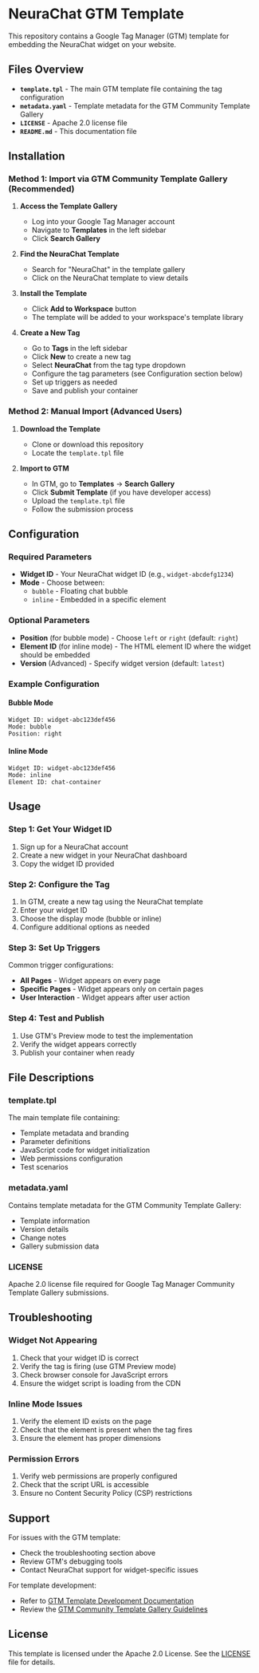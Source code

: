 # NeuraChat GTM Template

This repository contains a Google Tag Manager (GTM) template for embedding the NeuraChat widget on your website.

## Files Overview

- **`template.tpl`** - The main GTM template file containing the tag configuration
- **`metadata.yaml`** - Template metadata for the GTM Community Template Gallery
- **`LICENSE`** - Apache 2.0 license file
- **`README.md`** - This documentation file

## Installation

### Method 1: Import via GTM Community Template Gallery (Recommended)

1. **Access the Template Gallery**
   - Log into your Google Tag Manager account
   - Navigate to **Templates** in the left sidebar
   - Click **Search Gallery**

2. **Find the NeuraChat Template**
   - Search for "NeuraChat" in the template gallery
   - Click on the NeuraChat template to view details

3. **Install the Template**
   - Click **Add to Workspace** button
   - The template will be added to your workspace's template library

4. **Create a New Tag**
   - Go to **Tags** in the left sidebar
   - Click **New** to create a new tag
   - Select **NeuraChat** from the tag type dropdown
   - Configure the tag parameters (see Configuration section below)
   - Set up triggers as needed
   - Save and publish your container

### Method 2: Manual Import (Advanced Users)

1. **Download the Template**
   - Clone or download this repository
   - Locate the `template.tpl` file

2. **Import to GTM**
   - In GTM, go to **Templates** → **Search Gallery**
   - Click **Submit Template** (if you have developer access)
   - Upload the `template.tpl` file
   - Follow the submission process

## Configuration

### Required Parameters

- **Widget ID** - Your NeuraChat widget ID (e.g., `widget-abcdefg1234`)
- **Mode** - Choose between:
  - `bubble` - Floating chat bubble
  - `inline` - Embedded in a specific element

### Optional Parameters

- **Position** (for bubble mode) - Choose `left` or `right` (default: `right`)
- **Element ID** (for inline mode) - The HTML element ID where the widget should be embedded
- **Version** (Advanced) - Specify widget version (default: `latest`)

### Example Configuration

#### Bubble Mode
```
Widget ID: widget-abc123def456
Mode: bubble
Position: right
```

#### Inline Mode
```
Widget ID: widget-abc123def456
Mode: inline
Element ID: chat-container
```

## Usage

### Step 1: Get Your Widget ID
1. Sign up for a NeuraChat account
2. Create a new widget in your NeuraChat dashboard
3. Copy the widget ID provided

### Step 2: Configure the Tag
1. In GTM, create a new tag using the NeuraChat template
2. Enter your widget ID
3. Choose the display mode (bubble or inline)
4. Configure additional options as needed

### Step 3: Set Up Triggers
Common trigger configurations:
- **All Pages** - Widget appears on every page
- **Specific Pages** - Widget appears only on certain pages
- **User Interaction** - Widget appears after user action

### Step 4: Test and Publish
1. Use GTM's Preview mode to test the implementation
2. Verify the widget appears correctly
3. Publish your container when ready

## File Descriptions

### template.tpl
The main template file containing:
- Template metadata and branding
- Parameter definitions
- JavaScript code for widget initialization
- Web permissions configuration
- Test scenarios

### metadata.yaml
Contains template metadata for the GTM Community Template Gallery:
- Template information
- Version details
- Change notes
- Gallery submission data

### LICENSE
Apache 2.0 license file required for Google Tag Manager Community Template Gallery submissions.

## Troubleshooting

### Widget Not Appearing
1. Check that your widget ID is correct
2. Verify the tag is firing (use GTM Preview mode)
3. Check browser console for JavaScript errors
4. Ensure the widget script is loading from the CDN

### Inline Mode Issues
1. Verify the element ID exists on the page
2. Check that the element is present when the tag fires
3. Ensure the element has proper dimensions

### Permission Errors
1. Verify web permissions are properly configured
2. Check that the script URL is accessible
3. Ensure no Content Security Policy (CSP) restrictions

## Support

For issues with the GTM template:
- Check the troubleshooting section above
- Review GTM's debugging tools
- Contact NeuraChat support for widget-specific issues

For template development:
- Refer to [GTM Template Development Documentation](https://developers.google.com/tag-manager/templates)
- Review the [GTM Community Template Gallery Guidelines](https://developers.google.com/tag-manager/gallery)

## License

This template is licensed under the Apache 2.0 License. See the [LICENSE](LICENSE) file for details.
